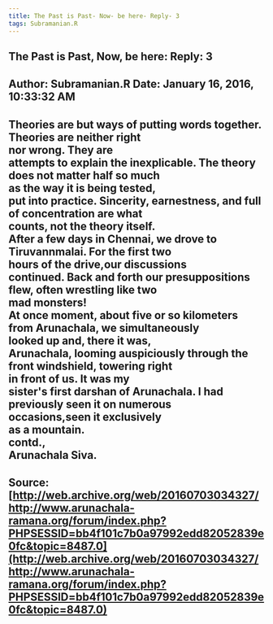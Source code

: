 ```yaml
--- 
title: The Past is Past- Now- be here- Reply- 3   
tags: Subramanian.R  
---  
```

##  The Past is Past, Now, be here: Reply: 3  
Author: Subramanian.R       Date: January 16, 2016, 10:33:32 AM  
---  
Theories are but ways of putting words together. Theories are neither right  
nor wrong. They are   
attempts to explain the inexplicable. The theory does not matter half so much  
as the way it is being tested,   
put into practice. Sincerity, earnestness, and full of concentration are what  
counts, not the theory itself.   
After a few days in Chennai, we drove to Tiruvannmalai. For the first two  
hours of the drive,our discussions   
continued. Back and forth our presuppositions flew, often wrestling like two  
mad monsters!   
At once moment, about five or so kilometers from Arunachala, we simultaneously  
looked up and, there it was,   
Arunachala, looming auspiciously through the front windshield, towering right  
in front of us. It was my   
sister's first darshan of Arunachala. I had previously seen it on numerous  
occasions,seen it exclusively   
as a mountain.   
contd.,   
Arunachala Siva.
 ---  
Source:[http://web.archive.org/web/20160703034327/http://www.arunachala-ramana.org/forum/index.php?PHPSESSID=bb4f101c7b0a97992edd82052839e0fc&topic=8487.0](http://web.archive.org/web/20160703034327/http://www.arunachala-ramana.org/forum/index.php?PHPSESSID=bb4f101c7b0a97992edd82052839e0fc&topic=8487.0)   
---  

